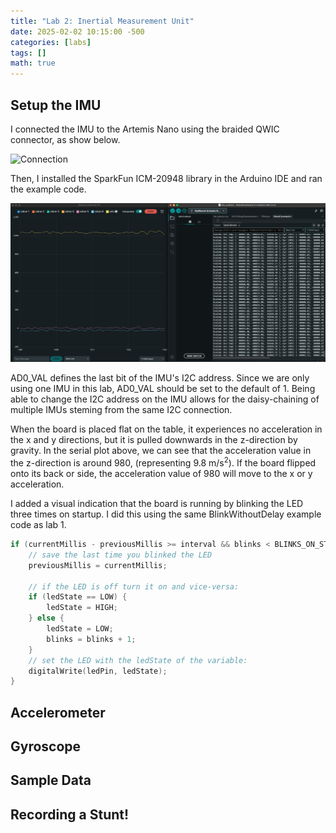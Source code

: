 ```yaml
---
title: "Lab 2: Inertial Measurement Unit"
date: 2025-02-02 10:15:00 -500
categories: [labs]
tags: []
math: true
---
```


## Setup the IMU

I connected the IMU to the Artemis Nano using the braided QWIC connector, as show below.

![Connection](/assets/img/lab2/connection.png)

Then, I installed the SparkFun ICM-20948 library in the Arduino IDE and ran the example code.

![Connection](/assets/img/lab2/example1.png)

AD0_VAL defines the last bit of the IMU's I2C address. Since we are only using one IMU in this lab, AD0_VAL should be set to the default of 1. Being able to change the I2C address on the IMU allows for the daisy-chaining of multiple IMUs steming from the same I2C connection.

When the board is placed flat on the table, it experiences no acceleration in the x and y directions, but it is pulled downwards in the z-direction by gravity. In the serial plot above, we can see that the acceleration value in the z-direction is around 980, (representing $9.8 \text{ m/s}^2$). If the board flipped onto its back or side, the acceleration value of 980 will move to the x or y acceleration.

<!-- accelerometer and gyro discussion -->

I added a visual indication that the board is running by blinking the LED three times on startup. I did this using the same BlinkWithoutDelay example code as lab 1.

```cpp
if (currentMillis - previousMillis >= interval && blinks < BLINKS_ON_STARTUP) {
    // save the last time you blinked the LED
    previousMillis = currentMillis;

    // if the LED is off turn it on and vice-versa:
    if (ledState == LOW) {
        ledState = HIGH;
    } else {
        ledState = LOW;
        blinks = blinks + 1;
    }
    // set the LED with the ledState of the variable:
    digitalWrite(ledPin, ledState);
}
```
## Accelerometer 

## Gyroscope

## Sample Data

## Recording a Stunt!